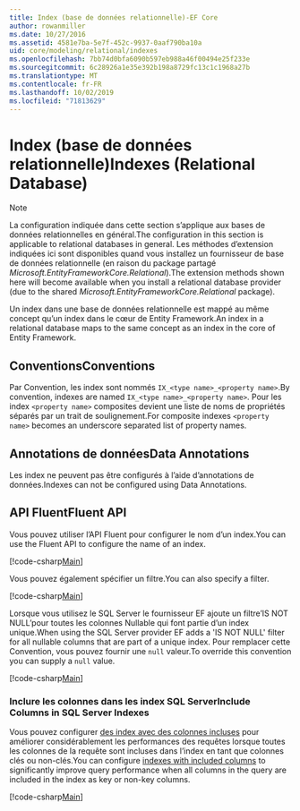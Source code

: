 ```yaml
---
title: Index (base de données relationnelle)-EF Core
author: rowanmiller
ms.date: 10/27/2016
ms.assetid: 4581e7ba-5e7f-452c-9937-0aaf790ba10a
uid: core/modeling/relational/indexes
ms.openlocfilehash: 7bb74d0bfa6090b597eb988a46f00494e25f233e
ms.sourcegitcommit: 6c28926a1e35e392b198a8729fc13c1c1968a27b
ms.translationtype: MT
ms.contentlocale: fr-FR
ms.lasthandoff: 10/02/2019
ms.locfileid: "71813629"
---
```

# <a name="indexes-relational-database"></a><span data-ttu-id="991d3-102">Index (base de données relationnelle)</span><span class="sxs-lookup"><span data-stu-id="991d3-102">Indexes (Relational Database)</span></span>

> [!NOTE]  
> <span data-ttu-id="991d3-103">La configuration indiquée dans cette section s’applique aux bases de données relationnelles en général.</span><span class="sxs-lookup"><span data-stu-id="991d3-103">The configuration in this section is applicable to relational databases in general.</span></span> <span data-ttu-id="991d3-104">Les méthodes d’extension indiquées ici sont disponibles quand vous installez un fournisseur de base de données relationnelle (en raison du package partagé *Microsoft.EntityFrameworkCore.Relational*).</span><span class="sxs-lookup"><span data-stu-id="991d3-104">The extension methods shown here will become available when you install a relational database provider (due to the shared *Microsoft.EntityFrameworkCore.Relational* package).</span></span>

<span data-ttu-id="991d3-105">Un index dans une base de données relationnelle est mappé au même concept qu’un index dans le cœur de Entity Framework.</span><span class="sxs-lookup"><span data-stu-id="991d3-105">An index in a relational database maps to the same concept as an index in the core of Entity Framework.</span></span>

## <a name="conventions"></a><span data-ttu-id="991d3-106">Conventions</span><span class="sxs-lookup"><span data-stu-id="991d3-106">Conventions</span></span>

<span data-ttu-id="991d3-107">Par Convention, les index sont nommés `IX_<type name>_<property name>`.</span><span class="sxs-lookup"><span data-stu-id="991d3-107">By convention, indexes are named `IX_<type name>_<property name>`.</span></span> <span data-ttu-id="991d3-108">Pour les index `<property name>` composites devient une liste de noms de propriétés séparés par un trait de soulignement.</span><span class="sxs-lookup"><span data-stu-id="991d3-108">For composite indexes `<property name>` becomes an underscore separated list of property names.</span></span>

## <a name="data-annotations"></a><span data-ttu-id="991d3-109">Annotations de données</span><span class="sxs-lookup"><span data-stu-id="991d3-109">Data Annotations</span></span>

<span data-ttu-id="991d3-110">Les index ne peuvent pas être configurés à l’aide d’annotations de données.</span><span class="sxs-lookup"><span data-stu-id="991d3-110">Indexes can not be configured using Data Annotations.</span></span>

## <a name="fluent-api"></a><span data-ttu-id="991d3-111">API Fluent</span><span class="sxs-lookup"><span data-stu-id="991d3-111">Fluent API</span></span>

<span data-ttu-id="991d3-112">Vous pouvez utiliser l’API Fluent pour configurer le nom d’un index.</span><span class="sxs-lookup"><span data-stu-id="991d3-112">You can use the Fluent API to configure the name of an index.</span></span>

[!code-csharp[Main](../../../../samples/core/Modeling/FluentAPI/Relational/IndexName.cs?name=Model&highlight=9)]

<span data-ttu-id="991d3-113">Vous pouvez également spécifier un filtre.</span><span class="sxs-lookup"><span data-stu-id="991d3-113">You can also specify a filter.</span></span>

[!code-csharp[Main](../../../../samples/core/Modeling/FluentAPI/Relational/IndexFilter.cs?name=Model&highlight=9)]

<span data-ttu-id="991d3-114">Lorsque vous utilisez le SQL Server le fournisseur EF ajoute un filtre’IS NOT NULL’pour toutes les colonnes Nullable qui font partie d’un index unique.</span><span class="sxs-lookup"><span data-stu-id="991d3-114">When using the SQL Server provider EF adds a 'IS NOT NULL' filter for all nullable columns that are part of a unique index.</span></span> <span data-ttu-id="991d3-115">Pour remplacer cette Convention, vous pouvez fournir une `null` valeur.</span><span class="sxs-lookup"><span data-stu-id="991d3-115">To override this convention you can supply a `null` value.</span></span>

[!code-csharp[Main](../../../../samples/core/Modeling/FluentAPI/Relational/IndexNoFilter.cs?name=Model&highlight=10)]

### <a name="include-columns-in-sql-server-indexes"></a><span data-ttu-id="991d3-116">Inclure les colonnes dans les index SQL Server</span><span class="sxs-lookup"><span data-stu-id="991d3-116">Include Columns in SQL Server Indexes</span></span>

<span data-ttu-id="991d3-117">Vous pouvez configurer [des index avec des colonnes incluses](https://docs.microsoft.com/sql/relational-databases/indexes/create-indexes-with-included-columns) pour améliorer considérablement les performances des requêtes lorsque toutes les colonnes de la requête sont incluses dans l’index en tant que colonnes clés ou non-clés.</span><span class="sxs-lookup"><span data-stu-id="991d3-117">You can configure [indexes with included columns](https://docs.microsoft.com/sql/relational-databases/indexes/create-indexes-with-included-columns) to significantly improve query performance when all columns in the query are included in the index as key or non-key columns.</span></span>

[!code-csharp[Main](../../../../samples/core/Modeling/FluentAPI/Relational/ForSqlServerHasIndex.cs?name=Model)]

